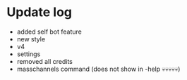 # Update log
- added self bot feature
- new style
- v4 
- settings 
- removed all credits
- masschannels command (does not show in -help 💀💀💀💀💀)
